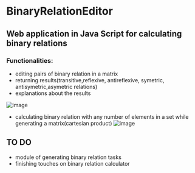 # BinaryRelationEditor

## Web application in Java Script for calculating binary relations
### Functionalities:
- editing pairs of binary relation in a matrix
- returning results(transitive,reflexive, antireflexive, symetric, antisymetric,asymetric relations)
- explanations about the results

![image](https://user-images.githubusercontent.com/57957655/236585794-9bc5e3e2-f2b2-47a4-8735-18cb05907c0f.png)
- calculating binary relation with any number of elements in a set while generating a matrix(cartesian product)
![image](https://user-images.githubusercontent.com/57957655/236707079-0e27e701-4055-4b07-9c63-fa565583a777.png)


## TO DO
-  module of generating binary relation tasks
-  finishing touches on binary relation calculator


